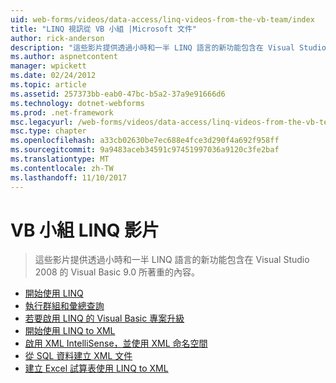 ```yaml
---
uid: web-forms/videos/data-access/linq-videos-from-the-vb-team/index
title: "LINQ 視訊從 VB 小組 |Microsoft 文件"
author: rick-anderson
description: "這些影片提供透過小時和一半 LINQ 語言的新功能包含在 Visual Studio 2008 的 Visual Basic 9.0 所著重的內容。"
ms.author: aspnetcontent
manager: wpickett
ms.date: 02/24/2012
ms.topic: article
ms.assetid: 257373bb-eab0-47bc-b5a2-37a9e91666d6
ms.technology: dotnet-webforms
ms.prod: .net-framework
msc.legacyurl: /web-forms/videos/data-access/linq-videos-from-the-vb-team
msc.type: chapter
ms.openlocfilehash: a33cb02630be7ec688e4fce3d290f4a692f958ff
ms.sourcegitcommit: 9a9483aceb34591c97451997036a9120c3fe2baf
ms.translationtype: MT
ms.contentlocale: zh-TW
ms.lasthandoff: 11/10/2017
---
```

<a name="linq-videos-from-the-vb-team"></a>VB 小組 LINQ 影片
====================
> 這些影片提供透過小時和一半 LINQ 語言的新功能包含在 Visual Studio 2008 的 Visual Basic 9.0 所著重的內容。


- [開始使用 LINQ](how-do-i-get-started-with-linq.md)
- [執行群組和彙總查詢](how-do-i-perform-group-and-aggregate-queries.md)
- [若要啟用 LINQ 的 Visual Basic 專案升級](how-do-i-upgrade-visual-basic-projects-to-enable-linq.md)
- [開始使用 LINQ to XML](how-do-i-get-started-with-linq-to-xml.md)
- [啟用 XML IntelliSense，並使用 XML 命名空間](how-do-i-enable-xml-intellisense-and-use-xml-namespaces.md)
- [從 SQL 資料建立 XML 文件](how-do-i-create-xml-documents-from-sql-data.md)
- [建立 Excel 試算表使用 LINQ to XML](how-do-i-create-excel-spreadsheets-using-linq-to-xml.md)
